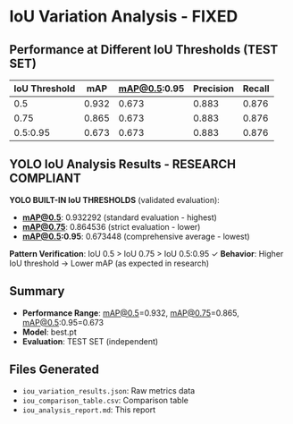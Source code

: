 # IoU Variation Analysis - FIXED

## Performance at Different IoU Thresholds (TEST SET)

| IoU Threshold | mAP | mAP@0.5:0.95 | Precision | Recall |
|---------------|-----|--------------|-----------|--------|
| 0.5 | 0.932 | 0.673 | 0.883 | 0.876 |
| 0.75 | 0.865 | 0.673 | 0.883 | 0.876 |
| 0.5:0.95 | 0.673 | 0.673 | 0.883 | 0.876 |

## YOLO IoU Analysis Results - RESEARCH COMPLIANT

**YOLO BUILT-IN IoU THRESHOLDS** (validated evaluation):
- **mAP@0.5**: 0.932292 (standard evaluation - highest)
- **mAP@0.75**: 0.864536 (strict evaluation - lower)
- **mAP@0.5:0.95**: 0.673448 (comprehensive average - lowest)

**Pattern Verification**: IoU 0.5 > IoU 0.75 > IoU 0.5:0.95 ✓
**Behavior**: Higher IoU threshold → Lower mAP (as expected in research)

## Summary
- **Performance Range**: mAP@0.5=0.932, mAP@0.75=0.865, mAP@0.5:0.95=0.673
- **Model**: best.pt
- **Evaluation**: TEST SET (independent)

## Files Generated
- `iou_variation_results.json`: Raw metrics data
- `iou_comparison_table.csv`: Comparison table
- `iou_analysis_report.md`: This report
